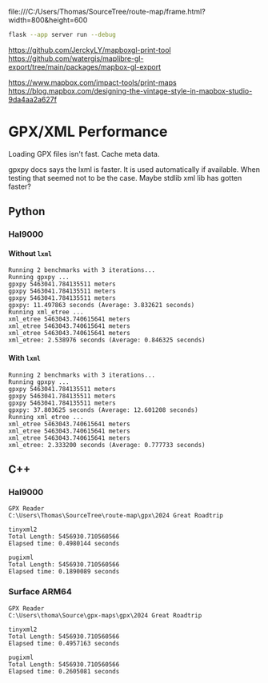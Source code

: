 file:///C:/Users/Thomas/SourceTree/route-map/frame.html?width=800&height=600


```sh
flask --app server run --debug
```

https://github.com/JerckyLY/mapboxgl-print-tool
https://github.com/watergis/maplibre-gl-export/tree/main/packages/mapbox-gl-export

https://www.mapbox.com/impact-tools/print-maps
https://blog.mapbox.com/designing-the-vintage-style-in-mapbox-studio-9da4aa2a627f

# GPX/XML Performance

Loading GPX files isn't fast. Cache meta data.

gpxpy docs says the lxml is faster. It is used automatically if available.
When testing that seemed not to be the case. Maybe stdlib xml lib has gotten faster?

## Python

### Hal9000

#### Without `lxml`
```
Running 2 benchmarks with 3 iterations...
Running gpxpy ...
gpxpy 5463041.784135511 meters
gpxpy 5463041.784135511 meters
gpxpy 5463041.784135511 meters
gpxpy: 11.497863 seconds (Average: 3.832621 seconds)
Running xml_etree ...
xml_etree 5463043.740615641 meters
xml_etree 5463043.740615641 meters
xml_etree 5463043.740615641 meters
xml_etree: 2.538976 seconds (Average: 0.846325 seconds)
```

#### With `lxml`
```
Running 2 benchmarks with 3 iterations...
Running gpxpy ...
gpxpy 5463041.784135511 meters
gpxpy 5463041.784135511 meters
gpxpy 5463041.784135511 meters
gpxpy: 37.803625 seconds (Average: 12.601208 seconds)
Running xml_etree ...
xml_etree 5463043.740615641 meters
xml_etree 5463043.740615641 meters
xml_etree 5463043.740615641 meters
xml_etree: 2.333200 seconds (Average: 0.777733 seconds)
```

## C++

### Hal9000
```
GPX Reader
C:\Users\Thomas\SourceTree\route-map\gpx\2024 Great Roadtrip

tinyxml2
Total Length: 5456930.710560566
Elapsed time: 0.4980144 seconds

pugixml
Total Length: 5456930.710560566
Elapsed time: 0.1890089 seconds
```

### Surface ARM64
```
GPX Reader
C:\Users\thoma\Source\gpx-maps\gpx\2024 Great Roadtrip

tinyxml2
Total Length: 5456930.710560566
Elapsed time: 0.4957163 seconds

pugixml
Total Length: 5456930.710560566
Elapsed time: 0.2605081 seconds
```
